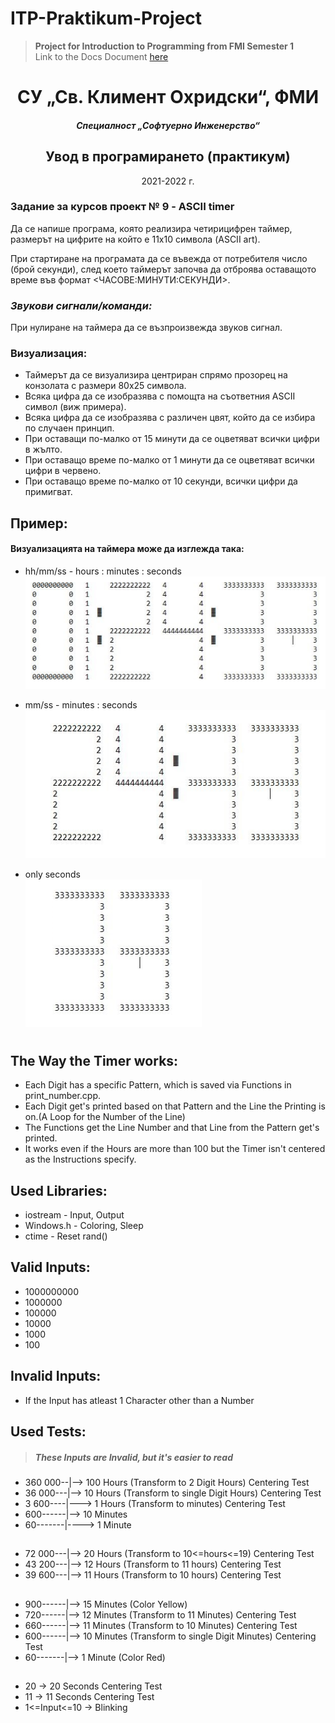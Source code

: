 # ITP-Praktikum-Project
>**Project for Introduction to Programming from FMI Semester 1**  
>Link to the Docs Document [here](https://github.com/RoronoaFilip/ITP-Praktikum-Project/blob/workflow/09-Project%20_ASCII%20timer_%202021.docx)  

<h1 align = "center">
  СУ „Св. Климент Охридски“, ФМИ 
</h1>
<h5 align = "center">
  Специалност „Софтуерно Инженерство“
</h5>
<h2 align = "center">
  Увод в програмирането (практикум)  
</h2>
<p align = "center">
  2021-2022 г.
</p>
  
### Задание за курсов проект № 9 - ASCII timer
Да се напише програма, която реализира четирицифрен таймер, размерът на цифрите на който е 11х10 символа (ASCII art).  

При стартиране на програмата да се въвежда от потребителя число (брой секунди), след което таймерът започва да отброява оставащото време във формат <ЧАСОВЕ:МИНУТИ:СЕКУНДИ>.  

### **_Звукови сигнали/команди:_**
При нулиране на таймера да се възпроизвежда звуков сигнал.  

### **Визуализация:** 
* Таймерът да се визуализира центриран спрямо прозорец на конзолата с размери 80х25 символа.  
* Всяка цифра да се изобразява с помощта на съответния ASCII символ (виж примера).
* Всяка цифра да се изобразява с различен цвят, който да се избира по случаен принцип.
* При оставащи по-малко от 15 минути да се оцветяват всички цифри в жълто.
* При оставащо време по-малко от 1 минути да се оцветяват всички цифри в червено.
* При оставащо време по-малко от 10 секунди, всички цифри да примигват.

## Пример: 
#### **Визуализацията на таймера може да изглежда така:**  

* hh/mm/ss - hours : minutes : seconds  
![Image for Hours:Minutes:Seconds](/ReadMeImages/HoursMinutesSeconds.png)

* mm/ss - minutes : seconds  
![Image for Minutes:Seconds](/ReadMeImages/MinutesSeconds.png)

* only seconds  
![Image for Seconds](/ReadMeImages/Seconds.png)  

#  

## The Way the Timer works:  
* Each Digit has a specific Pattern, which is saved via Functions in print_number.cpp.
* Each Digit get's printed based on that Pattern and the Line the Printing is on.(A Loop for the Number of the Line)  
* The Functions get the Line Number and that Line from the Pattern get's printed.  
* It works even if the Hours are more than 100 but the Timer isn't centered as the Instructions specify.
## Used Libraries:
* iostream - Input, Output
* Windows.h - Coloring, Sleep
* ctime - Reset rand()  

## Valid Inputs:  
* 1000000000
* 1000000
* 100000
* 10000
* 1000
* 100

## Invalid Inputs:
* If the Input has atleast 1 Character other than a Number  

## Used Tests:  
> ##### ***These Inputs are Invalid, but it's easier to read***
* 360 000--|--> 100 Hours (Transform to 2 Digit Hours) Centering Test
* 36 000---|--> 10 Hours (Transform to single Digit Hours) Centering Test
* 3 600----|---> 1 Hours (Transform to minutes) Centering Test
* 600------|--> 10 Minutes
* 60-------|----> 1 Minute
##
* 72 000---|--> 20 Hours (Transform to 10<=hours<=19) Centering Test
* 43 200---|--> 12 Hours (Transform to 11 hours) Centering Test
* 39 600---|--> 11 Hours (Transform to 10 hours) Centering Test
##
* 900------|--> 15 Minutes (Color Yellow)
* 720------|--> 12 Minutes (Transform to 11 Minutes) Centering Test
* 660------|--> 11 Minutes (Transform to 10 Minutes) Centering Test
* 600------|--> 10 Minutes (Transform to single Digit Minutes) Centering Test
* 60-------|--> 1 Minute (Color Red)
##
* 20 -> 20 Seconds Centering Test
* 11 -> 11 Seconds Centering Test
* 1<=Input<=10 -> Blinking
##
